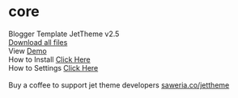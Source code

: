 # core
Blogger Template JetTheme v2.5 <br/>
<a href='https://github.com/jettheme/core/archive/refs/heads/main.zip'>Download all files</a><br/>
View <a href='https://jettheme-demo.blogspot.com/'>Demo</a><br/>
How to Install <a href='https://www.jettheme.com/2020/02/cara-instal-jettheme-di-blogger.html'>Click Here</a><br/>
How to Settings <a href='https://www.jettheme.com/2021/03/setting-template-jettheme.html'>Click Here</a><br/><br/>
Buy a coffee to support jet theme developers <a href='https://saweria.co/jettheme'>saweria.co/jettheme</a>
